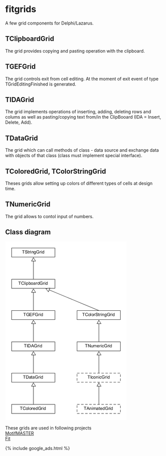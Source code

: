 # fitgrids
A few grid components for Delphi/Lazarus.

## TClipboardGrid
The grid provides copying and pasting operation with the clipboard.

## TGEFGrid
The grid controls exit from cell editing. At the moment of exit event of type TGridEditingFinished is generated.

## TIDAGrid
The grid implements operations of inserting, adding, deleting rows and colums as well as pasting/copying text from/in the ClipBooard (IDA = Insert, Delete, Add).

## TDataGrid
The grid which can call methods of class - data source and exchange data with objects of that class (class must implement special interface). 

## TColoredGrid, TColorStringGrid
Theses grids allow setting up colors of different types of cells at design time.

## TNumericGrid
The grid allows to contol input of numbers.

## Class diagram
![Class diagram](/assets/classes.png)

These grids are used in following projects  
[MotifMASTER](http://motifmaster.sourceforge.net/)  
[Fit](http://fiteasily.com/fit/downloads.html)  

{% include google_ads.html %}
